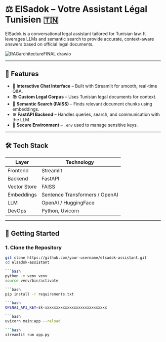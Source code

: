 # ⚖️ ElSadok – Votre Assistant Légal Tunisien 🇹🇳

ElSadok is a conversational legal assistant tailored for Tunisian law. It leverages LLMs and semantic search to provide accurate, context-aware answers based on official legal documents.

![RAGarchitectureFINAL drawio](https://github.com/user-attachments/assets/a1c13448-5a1b-4f81-a11d-6914fd7bda6a)


---

## 🧠 Features

- 💬 **Interactive Chat Interface** – Built with Streamlit for smooth, real-time Q&A.
- 📚 **Custom Legal Corpus** – Uses Tunisian legal documents for context.
- 🔎 **Semantic Search (FAISS)** – Finds relevant document chunks using embeddings.
- ⚙️ **FastAPI Backend** – Handles queries, search, and communication with the LLM.
- 🔐 **Secure Environment** – `.env` used to manage sensitive keys.

---

## 🛠️ Tech Stack

| Layer       | Technology                     |
|-------------|--------------------------------|
| Frontend    | Streamlit                      |
| Backend     | FastAPI                        |
| Vector Store| FAISS                          |
| Embeddings  | Sentence Transformers / OpenAI |
| LLM         | OpenAI / HuggingFace           |
| DevOps      | Python, Uvicorn                |

---

## 🚀 Getting Started

### 1. Clone the Repository

```bash
git clone https://github.com/your-username/elsadok-assistant.git
cd elsadok-assistant

```bash
python -m venv venv
source venv/bin/activate 

```bash
pip install -r requirements.txt

```bash
OPENAI_API_KEY=sk-xxxxxxxxxxxxxxxxxxxxxxxxxxxx

```bash
uvicorn main:app --reload

```bash
streamlit run app.py


